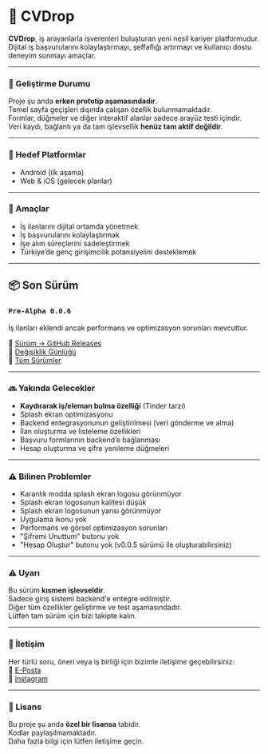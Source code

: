 # 💼 CVDrop

**CVDrop**, iş arayanlarla işverenleri buluşturan yeni nesil kariyer platformudur. Dijital iş başvurularını kolaylaştırmayı, şeffaflığı artırmayı ve kullanıcı dostu deneyim sunmayı amaçlar.

---

### 🚧 Geliştirme Durumu

Proje şu anda **erken prototip aşamasındadır**.  
Temel sayfa geçişleri dışında çalışan özellik bulunmamaktadır.  
Formlar, düğmeler ve diğer interaktif alanlar sadece arayüz testi içindir.  
Veri kaydı, bağlantı ya da tam işlevsellik **henüz tam aktif değildir**.

---

### 📱 Hedef Platformlar

- Android (ilk aşama)  
- Web & iOS (gelecek planlar)

---

### 🧪 Amaçlar

- İş ilanlarını dijital ortamda yönetmek  
- İş başvurularını kolaylaştırmak  
- İşe alım süreçlerini sadeleştirmek  
- Türkiye’de genç girişimcilik potansiyelini desteklemek

---

## 📦 Son Sürüm

### `Pre-Alpha 0.0.6`  
İş ilanları eklendi ancak performans ve optimizasyon sorunları mevcuttur.

🔗 [Sürüm → GitHub Releases](https://github.com/tmturk2010/cvdrop.net/releases/tag/v0.0.6)  
🔗 [Değişiklik Günlüğü](https://github.com/tmturk2010/cvdrop.net/blob/main/CHANGELOG.md)  
🔗 [Tüm Sürümler](https://github.com/tmturk2010/cvdrop.net/releases)

---

### 🔜 Yakında Gelecekler

- **Kaydırarak iş/eleman bulma özelliği** (Tinder tarzı)  
- Splash ekran optimizasyonu  
- Backend entegrasyonunun geliştirilmesi (veri gönderme ve alma)  
- İlan oluşturma ve listeleme özellikleri  
- Başvuru formlarının backend’e bağlanması  
- Hesap oluşturma ve şifre yenileme düğmeleri

---

### ⚠️ Bilinen Problemler

- Karanlık modda splash ekran logosu görünmüyor  
- Splash ekran logosunun kalitesi düşük  
- Splash ekran logosunun yarısı görünmüyor  
- Uygulama ikonu yok  
- Performans ve görsel optimizasyon sorunları  
- "Şifremi Unuttum" butonu yok  
- "Hesap Oluştur" butonu yok (v0.0.5 sürümü ile oluşturabilirsiniz)

---

### ⚠️ Uyarı

Bu sürüm **kısmen işlevseldir**.  
Sadece giriş sistemi backend'e entegre edilmiştir.  
Diğer tüm özellikler geliştirme ve test aşamasındadır.  
Lütfen tam sürüm için bizi takipte kalın.

---

### 📩 İletişim

Her türlü soru, öneri veya iş birliği için bizimle iletişime geçebilirsiniz:  
📧 [E-Posta](mailto:cvdropnet@gmail.com)  
📸 [Instagram](https://www.instagram.com/cvdropnet)

---

### 📄 Lisans

Bu proje şu anda **özel bir lisansa** tabidir.  
Kodlar paylaşılmamaktadır.  
Daha fazla bilgi için lütfen iletişime geçin.
